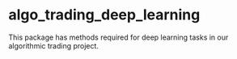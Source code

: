 # algo_trading_deep_learning
This package has methods required for deep learning tasks in our algorithmic trading project.
